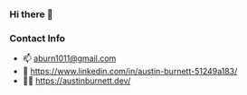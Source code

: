 ### Hi there 👋
### Contact Info
- 📫 aburn1011@gmail.com
- 👨 https://www.linkedin.com/in/austin-burnett-51249a183/
- 👨‍💻 https://austinburnett.dev/

<!--
**austinburnett/austinburnett** is a ✨ _special_ ✨ repository because its `README.md` (this file) appears on your GitHub profile.

Here are some ideas to get you started:

- 🔭 I’m currently working on ...
- 🌱 I’m currently learning ...
- 👯 I’m looking to collaborate on ...
- 🤔 I’m looking for help with ...
- 💬 Ask me about ...
- 📫 How to reach me: ...
- 😄 Pronouns: ...
- ⚡ Fun fact: ...
-->
